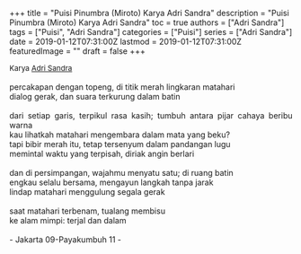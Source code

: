 +++
title = "Puisi Pinumbra (Miroto) Karya Adri Sandra"
description = "Puisi Pinumbra (Miroto) Karya Adri Sandra"
toc = true
authors = ["Adri Sandra"]
tags = ["Puisi", "Adri Sandra"]
categories = ["Puisi"]
series = ["Adri Sandra"]
date = 2019-01-12T07:31:00Z
lastmod = 2019-01-12T07:31:00Z
featuredImage = ""
draft = false
+++

<div style="text-align: justify;">
<div style="font-size: small;">Karya <a href="/authors/adri-sandra/" target="_blank">Adri Sandra</a></div><br />
percakapan dengan topeng, di titik merah lingkaran matahari<br />dialog gerak, dan suara terkurung dalam batin<br /><br />dari setiap garis, terpikul rasa kasih; tumbuh antara pijar cahaya beribu warna<br />kau lihatkah matahari mengembara dalam mata yang beku?<br />tapi bibir merah itu, tetap tersenyum dalam pandangan lugu<br />memintal waktu yang terpisah, diriak angin berlari<br /><br />dan di persimpangan, wajahmu menyatu satu; di ruang batin<br />engkau selalu bersama, mengayun langkah tanpa jarak<br />lindap matahari menggulung segala gerak<br /><br />saat matahari terbenam, tualang membisu<br />ke alam mimpi: terjal dan dalam<br /><br />- Jakarta 09-Payakumbuh 11 -</div>
